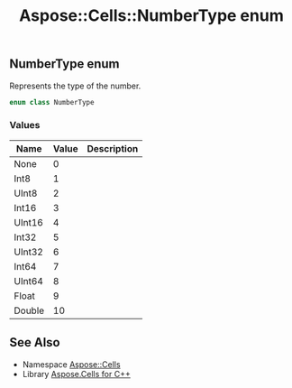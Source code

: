 ﻿---
title: Aspose::Cells::NumberType enum
linktitle: NumberType
second_title: Aspose.Cells for C++ API Reference
description: 'Aspose::Cells::NumberType enum. Represents the type of the number in C++.'
type: docs
weight: 23300
url: /cpp/aspose.cells/numbertype/
---
## NumberType enum


Represents the type of the number.

```cpp
enum class NumberType
```

### Values

| Name | Value | Description |
| --- | --- | --- |
| None | 0 | <br> |
| Int8 | 1 | <br> |
| UInt8 | 2 | <br> |
| Int16 | 3 | <br> |
| UInt16 | 4 | <br> |
| Int32 | 5 | <br> |
| UInt32 | 6 | <br> |
| Int64 | 7 | <br> |
| UInt64 | 8 | <br> |
| Float | 9 | <br> |
| Double | 10 | <br> |

## See Also

* Namespace [Aspose::Cells](../)
* Library [Aspose.Cells for C++](../../)
